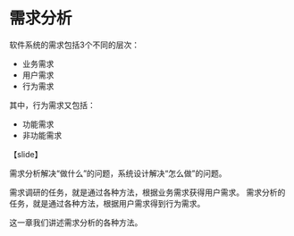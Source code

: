 # 需求分析

软件系统的需求包括3个不同的层次：

- 业务需求
- 用户需求
- 行为需求
  
其中，行为需求又包括：

- 功能需求
- 非功能需求

【slide】


需求分析解决“做什么”的问题，系统设计解决“怎么做”的问题。

需求调研的任务，就是通过各种方法，根据业务需求获得用户需求。
需求分析的任务，就是通过各种方法，根据用户需求得到行为需求。

这一章我们讲述需求分析的各种方法。

